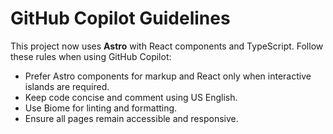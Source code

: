 # GitHub Copilot Guidelines

This project now uses **Astro** with React components and TypeScript. Follow these rules when using GitHub Copilot:

- Prefer Astro components for markup and React only when interactive islands are required.
- Keep code concise and comment using US English.
- Use Biome for linting and formatting.
- Ensure all pages remain accessible and responsive.
